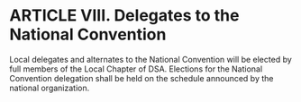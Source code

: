# ARTICLE VIII. Delegates to the National Convention
Local delegates and alternates to the National Convention will be elected by full members of the Local Chapter of DSA.  Elections for the National Convention delegation shall be held on the schedule announced by the national organization.
